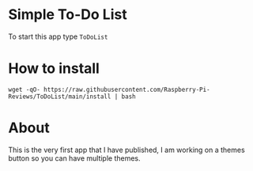 # Simple To-Do List

To start this app type `ToDoList`

# How to install

`wget -qO- https://raw.githubusercontent.com/Raspberry-Pi-Reviews/ToDoList/main/install | bash`

# About

This is the very first app that I have published, I am working on a themes button so you can have multiple themes. 


